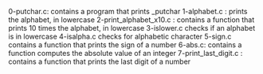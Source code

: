 0-putchar.c: contains a program that prints _putchar
1-alphabet.c : prints the alphabet, in lowercase
2-print_alphabet_x10.c : contains a function that prints 10 times the alphabet, in lowercase
3-islower.c checks if an alphabet is in lowercase
4-isalpha.c checks for alphabetic character
5-sign.c contains a function that prints the sign of a number
6-abs.c: contains a function computes the absolute value of an integer
7-print_last_digit.c : contains a function that prints the last digit of a number
